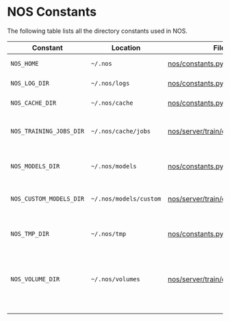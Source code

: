 # NOS Constants

The following table lists all the directory constants used in NOS.

| Constant | Location | File | Description |
| -------- | -------- | ---- | ----------- |
| `NOS_HOME` | `~/.nos` | [nos/constants.py](nos/constants.py) | NOS HOME directory |
| `NOS_LOG_DIR` | `~/.nos/logs` | [nos/constants.py](nos/constants.py) | NOS logs directory |
| `NOS_CACHE_DIR` | `~/.nos/cache` | [nos/constants.py](nos/constants.py) | NOS cache directory |
| `NOS_TRAINING_JOBS_DIR` | `~/.nos/cache/jobs` | [nos/server/train/config.py](nos/server/train/config.py) | NOS training jobs directory |
| | | | |
| `NOS_MODELS_DIR` | `~/.nos/models` | [nos/constants.py](nos/constants.py) | NOS models directory |
| `NOS_CUSTOM_MODELS_DIR` | `~/.nos/models/custom` | [nos/server/train/config.py](nos/server/train/config.py) | NOS custom models directory |
| | | | |
| `NOS_TMP_DIR` | `~/.nos/tmp` | [nos/constants.py](nos/constants.py) | NOS temporary directory |
| `NOS_VOLUME_DIR` | `~/.nos/volumes` | [nos/server/train/dreambooth.py](nos/server/train/dreambooth.py) | NOS volume directory for cross-mount training jobs |
| | | | |
